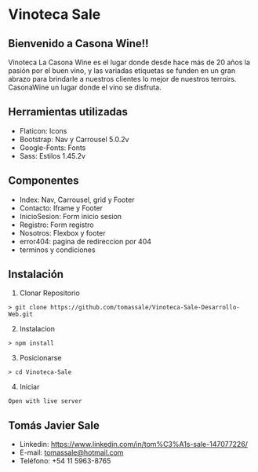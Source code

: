 # Vinoteca Sale
## Bienvenido a Casona Wine!!
Vinoteca La Casona Wine es el lugar donde desde hace más de 20 años la pasión por el buen vino, y las variadas etiquetas se funden en un gran abrazo para brindarle a nuestros clientes lo mejor de nuestros terroirs. CasonaWine un lugar donde el vino se disfruta.
## Herramientas utilizadas
* Flaticon: Icons
* Bootstrap: Nav y Carrousel 5.0.2v
* Google-Fonts: Fonts
* Sass: Estilos 1.45.2v
## Componentes
* Index: Nav, Carrousel, grid y Footer
* Contacto:  Iframe y Footer
* InicioSesion: Form inicio sesion
* Registro: Form registro
* Nosotros: Flexbox y footer
* error404: pagina de redireccion por 404
* terminos y condiciones
## Instalación
1. Clonar Repositorio
```
> git clone https://github.com/tomassale/Vinoteca-Sale-Desarrollo-Web.git
```
2. Instalacion
```
> npm install
```
3. Posicionarse
```
> cd Vinoteca-Sale
```
4. Iniciar
```
Open with live server
```
## Tomás Javier Sale
* Linkedin: https://www.linkedin.com/in/tom%C3%A1s-sale-147077226/
* E-mail: tomassale@hotmail.com
* Teléfono: +54 11 5963-8765
